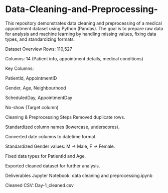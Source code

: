 # Data-Cleaning-and-Preprocessing-
This repository demonstrates data cleaning and preprocessing of a medical appointment dataset using Python (Pandas). The goal is to prepare raw data for analysis and machine learning by handling missing values, fixing data types, and standardizing formats.

Dataset Overview
Rows: 110,527

Columns: 14 (Patient info, appointment details, medical conditions)

Key Columns:

PatientId, AppointmentID

Gender, Age, Neighbourhood

ScheduledDay, AppointmentDay

No-show (Target column)

Cleaning & Preprocessing Steps
Removed duplicate rows.

Standardized column names (lowercase, underscores).

Converted date columns to datetime format.

Standardized Gender values: M → Male, F → Female.

Fixed data types for PatientId and Age.

Exported cleaned dataset for further analysis.

Deliverables
Jupyter Notebook: data cleaning and preprocessing.ipynb

Cleaned CSV: Day-1_cleaned.csv
